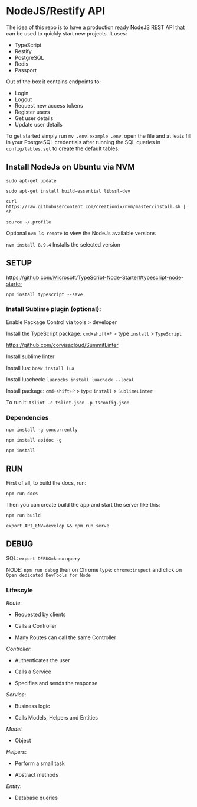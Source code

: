 # NodeJS/Restify API

The idea of this repo is to have a production ready NodeJS REST API that can be used to quickly start new projects. 
It uses:

- TypeScript
- Restify
- PostgreSQL
- Redis
- Passport

Out of the box it contains endpoints to:

- Login
- Logout
- Request new access tokens
- Register users
- Get user details
- Update user details

To get started simply run `mv .env.example .env`, open the file and at leats fill in your PostgreSQL credentials after running the SQL queries in `config/tables.sql` to create the default tables.


## Install NodeJs on Ubuntu via NVM

`sudo apt-get update`

`sudo apt-get install build-essential libssl-dev`

`curl https://raw.githubusercontent.com/creationix/nvm/master/install.sh | sh`

`source ~/.profile`

Optional `nvm ls-remote` to view the NodeJs available versions

`nvm install 8.9.4` Installs the selected version



## SETUP

https://github.com/Microsoft/TypeScript-Node-Starter#typescript-node-starter

`npm install typescript --save`



### Install Sublime plugin (optional):

Enable Package Control via tools > developer

Install the TypeScript package: `cmd+shift+P` > type `install` > `TypeScript`


https://github.com/corvisacloud/SummitLinter

Install sublime linter

Install lua: `brew install lua`

Install luacheck: `luarocks install luacheck --local`

Install package: `cmd+shift+P` > type `install` > `SublimeLinter`


To run it: `tslint -c tslint.json -p tsconfig.json`



### Dependencies

`npm install -g concurrently`

`npm install apidoc -g`

`npm install`



## RUN

First of all, to build the docs, run:

`npm run docs`

Then you can create build the app and start the server like this:

`npm run build`

`export API_ENV=develop && npm run serve`



## DEBUG

SQL: `export DEBUG=knex:query`

NODE: `npm run debug` then on Chrome type: `chrome:inspect` and click on `Open dedicated DevTools for Node`



### Lifescyle

*Route*:

- Requested by clients

- Calls a Controller

- Many Routes can call the same Controller


*Controller*:

- Authenticates the user

- Calls a Service

- Specifies and sends the response


*Service*:

- Business logic

- Calls Models, Helpers and Entities


*Model*:

- Object


*Helpers*:

- Perform a small task

- Abstract methods


*Entity*:

- Database queries
